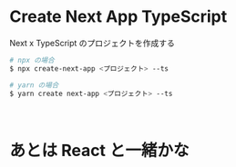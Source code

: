 # Create Next App TypeScript

Next x TypeScript のプロジェクトを作成する

```zsh
# npx の場合
$ npx create-next-app <プロジェクト> --ts

# yarn の場合
$ yarn create next-app <プロジェクト> --ts
```

<br />

# あとは React と一緒かな

<br />
